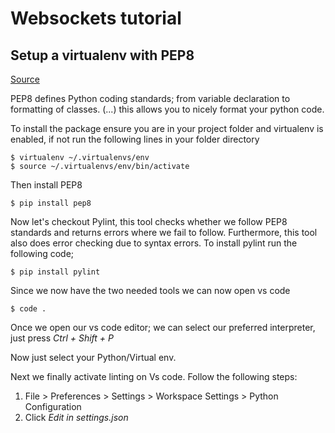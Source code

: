 # Websockets tutorial

## Setup a virtualenv with PEP8

[Source](https://dev.to/j0nimost/setting-up-pep8-and-pylint-on-vs-code-34h)

PEP8 defines Python coding standards; from variable declaration to
formatting of classes. (...) this allows you to nicely format your
python code.

To install the package ensure you are in your project folder and
virtualenv is enabled, if not run the following lines in your folder
directory

    $ virtualenv ~/.virtualenvs/env
    $ source ~/.virtualenvs/env/bin/activate

Then install PEP8

    $ pip install pep8

Now let's checkout Pylint, this tool checks whether we follow PEP8
standards and returns errors where we fail to follow. Furthermore, this
tool also does error checking due to syntax errors. To install pylint
run the following code;

    $ pip install pylint

Since we now have the two needed tools we can now open vs code

    $ code .

Once we open our vs code editor; we can select our preferred
interpreter, just press *Ctrl + Shift + P*

Now just select your Python/Virtual env.

Next we finally activate linting on Vs code. Follow the following steps:

1. File > Preferences > Settings > Workspace Settings > Python Configuration
2. Click *Edit in settings.json*


